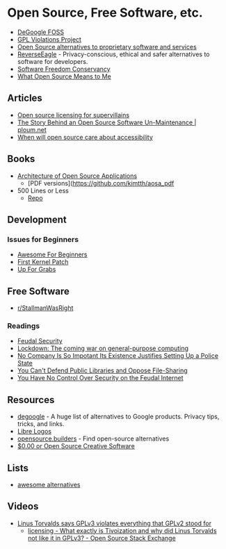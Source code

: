 # Open Source, Free Software, etc.

- [DeGoogle FOSS](https://codeberg.org/reverseeagle/degoogle-foss/)
- [GPL Violations Project](https://gpl-violations.org/)
- [Open Source alternatives to proprietary software and services](https://www.reddit.com/r/privacy/comments/gxzoll/a_curated_list_of_free_and_open_source/)
- [ReverseEagle](https://developers.reverseeagle.org/) - Privacy-conscious, ethical and safer alternatives to software for developers.
- [Software Freedom Conservancy](https://sfconservancy.org/)
- [What Open Source Means to Me](https://github.com/nickdesaulniers/What-Open-Source-Means-To-Me)

## Articles
- [Open source licensing for supervillains](https://offlinemark.com/2021/01/22/open-source-licensing-for-supervillains/)
- [The Story Behind an Open Source Software Un-Maintenance | ploum.net](https://ploum.net/the-story-behind-an-open-source-software-un-maintenance/)
- [When will open source care about accessibility](https://blindjournalist.wordpress.com/2020/09/27/when-will-open-source-care-about-accessibility/)

## Books
- [Architecture of Open Source Applications](https://aosabook.org/en/index.html)
  - [PDF versions](https://github.com/kimtth/aosa_pdf
- 500 Lines or Less
  - [Repo](https://github.com/aosabook/500lines)

## Development
### Issues for Beginners
- [Awesome For Beginners](https://github.com/MunGell/awesome-for-beginners)
- [First Kernel Patch](https://kernelnewbies.org/FirstKernelPatch)
- [Up For Grabs](https://up-for-grabs.net/#/)

## Free Software
- [r/StallmanWasRight](https://www.reddit.com/r/StallmanWasRight/)

### Readings
- [Feudal Security](https://www.schneier.com/blog/archives/2012/12/feudal_sec.html)
- [Lockdown: The coming war on general-purpose computing](https://boingboing.net/2012/01/10/lockdown.html)
- [No Company Is So Impotant Its Existence Justifies Setting Up a Police State](https://nymag.com/intelligencer/2018/04/richard-stallman-rms-on-privacy-data-and-free-software.html)
- [You Can't Defend Public Libraries and Oppose File-Sharing](https://torrentfreak.com/you-cant-defend-public-libraries-and-oppose-file-sharing-150510/)
- [You Have No Control Over Security on the Feudal Internet](https://www.schneier.com/essays/archives/2013/06/you_have_no_control.html)

## Resources
- [degoogle](https://github.com/tycrek/degoogle) -  A huge list of alternatives to Google products. Privacy tips, tricks, and links.
- [Libre Logos](https://www.librelogos.org/)
- [opensource.builders](https://github.com/junaid33/opensource.builders) - Find open-source alternatives
- [$0.00 or Open Source Creative Software](https://docs.google.com/document/d/1D16FYU0lFqE4c80JnmExI3Hb6e661L5us-qFiVC-1dY/edit)

## Lists
- [awesome alternatives](https://gitlab.com/linuxcafefederation/awesome-alternatives/-/blob/master/README.md)

## Videos
- [Linus Torvalds says GPLv3 violates everything that GPLv2 stood for](https://www.youtube.com/watch?v=PaKIZ7gJlRU&feature=youtu.be)
  - [licensing - What exactly is Tivoization and why did Linus Torvalds not like it in GPLv3? - Open Source Stack Exchange](https://opensource.stackexchange.com/questions/7020/what-exactly-is-tivoization-and-why-did-linus-torvalds-not-like-it-in-gplv3/7021)
